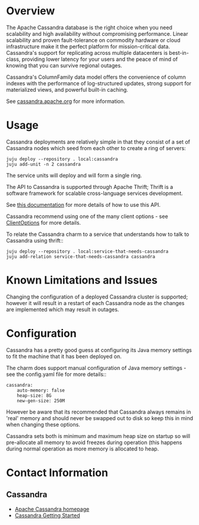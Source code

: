 # Overview

The Apache Cassandra database is the right choice when you need scalability
and high availability without compromising performance. Linear scalability
and proven fault-tolerance on commodity hardware or cloud infrastructure
make it the perfect platform for mission-critical data. Cassandra's support
for replicating across multiple datacenters is best-in-class, providing lower
latency for your users and the peace of mind of knowing that you can survive
regional outages.

Cassandra's ColumnFamily data model offers the convenience of column indexes
with the performance of log-structured updates, strong support for materialized
views, and powerful built-in caching.

See [cassandra.apache.org](http://cassandra.apache.org) for more information.

# Usage

Cassandra deployments are relatively simple in that they consist of a set of
Cassandra nodes which seed from each other to create a ring of servers:
    
    juju deploy --repository . local:cassandra
    juju add-unit -n 2 cassandra

The service units will deploy and will form a single ring.

The API to Cassandra is supported through Apache Thrift; Thrift is a software
framework for scalable cross-language services development.

See [this documentation](http://wiki.apache.org/cassandra/ThriftInterface) for more details of how to use this API.

Cassandra recommend using one of the many client options - see
[ClientOptions](http://wiki.apache.org/cassandra/ClientOptions) for more details.

To relate the Cassandra charm to a service that understands how to talk to
Cassandra using thrift::

    juju deploy --repository . local:service-that-needs-cassandra
    juju add-relation service-that-needs-cassandra cassandra

# Known Limitations and Issues

Changing the configuration of a deployed Cassandra cluster is supported; however
it will result in a restart of each Cassandra node as the changes are implemented
which may result in outages.

# Configuration

Cassandra has a pretty good guess at configuring its Java memory settings to
fit the machine that it has been deployed on.

The charm does support manual configuration of Java memory settings - see the
config.yaml file for more details::

    cassandra:
        auto-memory: false
        heap-size: 8G
        new-gen-size: 250M

However be aware that its recommended that Cassandra always remains in 'real'
memory and should never be swapped out to disk so keep this in mind when
changing these options.

Cassandra sets both is minimum and maximum heap size on startup so will
pre-allocate all memory to avoid freezes during operation (this happens
during normal operation as more memory is allocated to heap.

# Contact Information

## Cassandra

- [Apache Cassandra homepage](http://cassandra.apache.org/)
- [Cassandra Getting Started](http://wiki.apache.org/cassandra/GettingStarted)